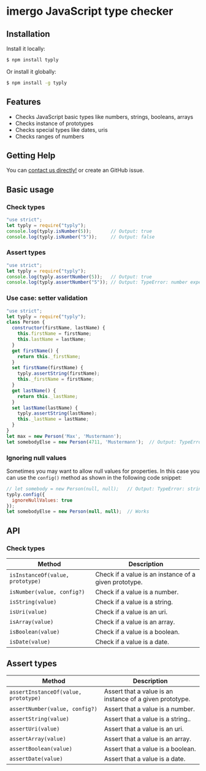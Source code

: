 # imergo JavaScript type checker


## Installation

Install it locally:

```bash
$ npm install typly
```

Or install it globally:

```bash
$ npm install -g typly
```

## Features

- Checks JavaScript basic types like numbers, strings, booleans, arrays
- Checks instance of prototypes
- Checks special types like dates, uris
- Checks ranges of numbers

## Getting Help

You can  [contact us directly!](http://www.imergo.com) or create an GitHub issue.

## Basic usage

### Check types

```javascript
"use strict";
let typly = require("typly");
console.log(typly.isNumber(5));       // Output: true
console.log(typly.isNumber("5"));     // Output: false
```

### Assert types

```javascript
"use strict";
let typly = require("typly");
console.log(typly.assertNumber(5));   // Output: true
console.log(typly.assertNumber("5")); // Output: TypeError: number expected, but got string
```

### Use case: setter validation

```javascript
"use strict";
let typly = require("typly");
class Person {
  constructor(firstName, lastName) {
    this.firstName = firstName;
    this.lastName = lastName;
  }
  get firstName() {
    return this._firstName;
  }
  set firstName(firstName) {
    typly.assertString(firstName);
    this._firstName = firstName;
  }
  get lastName() {
    return this._lastName;
  }
  set lastName(lastName) {
    typly.assertString(lastName);
    this._lastName = lastName;
  }
}
let max = new Person('Max', 'Mustermann');
let somebodyElse = new Person(4711, 'Mustermann');  // Output: TypeError: string expected, but got number
```

### Ignoring null values
Sometimes you may want to allow null values for properties. In this case you can use the `config()` method as shown in the following code snippet:

```javascript
// let somebody = new Person(null, null);   // Output: TypeError: string expected, but got null
typly.config({
  ignoreNullValues: true
});
let somebodyElse = new Person(null, null);  // Works
```

## API

### Check types

| Method  | Description |
| ------------- | ------------- |
| ```isInstanceOf(value, prototype)```  | Check if a value is an instance of a given prototype.  |
| ```isNumber(value, config?)```  | Check if a value is a number.  |
| ```isString(value)```  | Check if a value is a string.  |
| ```isUri(value)```  | Check if a value is an uri.  |
| ```isArray(value)```  | Check if a value is an array.  |
| ```isBoolean(value)```  | Check if a value is a boolean.  |
| ```isDate(value)```  | Check if a value is a date.  |
  
## Assert types

| Method  | Description |
| ------------- | ------------- |
| ```assertInstanceOf(value, prototype)```  | Assert that a value is an instance of a given prototype.  |
| ```assertNumber(value, config?)```  | Assert that a value is a number.  |
| ```assertString(value)```  | Assert that a value is a string..  |
| ```assertUri(value)```  | Assert that a value is an uri.  |
| ```assertArray(value)```  | Assert that a value is an array.  |
| ```assertBoolean(value)```  | Assert that a value is a boolean.  |
| ```assertDate(value)```  | Assert that a value is a date.  |
